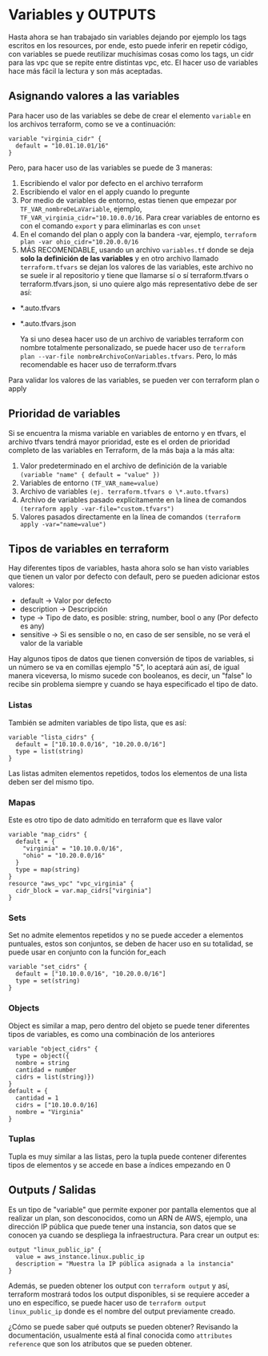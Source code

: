 # Variables y OUTPUTS

Hasta ahora se han trabajado sin variables dejando por ejemplo los tags escritos en los resources, por ende, esto puede inferir en repetir código, con variables se puede reutilizar muchísimas cosas como los tags, un cidr para las vpc que se repite entre distintas vpc, etc. El hacer uso de variables hace más fácil la lectura y son más aceptadas.

## Asignando valores a las variables

Para hacer uso de las variables se debe de crear el elemento `variable` en los archivos terraform, como se ve a continuación:

```hcl
variable "virginia_cidr" {
  default = "10.01.10.01/16"
}
```

Pero, para hacer uso de las variables se puede de 3 maneras:

1. Escribiendo el valor por defecto en el archivo terraform
2. Escribiendo el valor en el apply cuando lo pregunte
3. Por medio de variables de entorno, estas tienen que empezar por `TF_VAR_nombreDeLaVariable`, ejemplo, `TF_VAR_virginia_cidr="10.10.0.0/16`. Para crear variables de entorno es con el comando `export` y para eliminarlas es con `unset`
4. En el comando del plan o apply con la bandera -var, ejemplo, `terraform plan -var ohio_cidr="10.20.0.0/16`
5. MÁS RECOMENDABLE, usando un archivo `variables.tf` donde se deja **solo la definición de las variables** y en otro archivo llamado `terraform.tfvars` se dejan los valores de las variables, este archivo no se suele ir al repositorio y tiene que llamarse sí o sí terraform.tfvars o terraform.tfvars.json, si uno quiere algo más representativo debe de ser así:

- \*.auto.tfvars
- \*.auto.tfvars.json

  Ya si uno desea hacer uso de un archivo de variables terraform con nombre totalmente personalizado, se puede hacer uso de `terraform plan --var-file nombreArchivoConVariables.tfvars`. Pero, lo más recomendable es hacer uso de terraform.tfvars

Para validar los valores de las variables, se pueden ver con terraform plan o apply

## Prioridad de variables

Si se encuentra la misma variable en variables de entorno y en tfvars, el archivo tfvars tendrá mayor prioridad, este es el orden de prioridad completo de las variables en Terraform, de la más baja a la más alta:

1. Valor predeterminado en el archivo de definición de la variable `(variable "name" { default = "value" })`
2. Variables de entorno `(TF_VAR_name=value)`
3. Archivo de variables `(ej. terraform.tfvars o \*.auto.tfvars)`
4. Archivo de variables pasado explícitamente en la línea de comandos `(terraform apply -var-file="custom.tfvars")`
5. Valores pasados directamente en la línea de comandos `(terraform apply -var="name=value")`

## Tipos de variables en terraform

Hay diferentes tipos de variables, hasta ahora solo se han visto variables que tienen un valor por defecto con default, pero se pueden adicionar estos valores:

- default -> Valor por defecto
- description -> Descripción
- type -> Tipo de dato, es posible: string, number, bool o any (Por defecto es any)
- sensitive -> Si es sensible o no, en caso de ser sensible, no se verá el valor de la variable

Hay algunos tipos de datos que tienen conversión de tipos de variables, si un número se va en comillas ejemplo "5", lo aceptará aún así, de igual manera viceversa, lo mismo sucede con booleanos, es decir, un "false" lo recibe sin problema siempre y cuando se haya especificado el tipo de dato.

### Listas

También se admiten variables de tipo lista, que es así:

```hcl
variable "lista_cidrs" {
  default = ["10.10.0.0/16", "10.20.0.0/16"]
  type = list(string)
}
```

Las listas admiten elementos repetidos, todos los elementos de una lista deben ser del mismo tipo.

### Mapas

Este es otro tipo de dato admitido en terraform que es llave valor

```hcl
variable "map_cidrs" {
  default = {
    "virginia" = "10.10.0.0/16",
    "ohio" = "10.20.0.0/16"
  }
  type = map(string)
}
resource "aws_vpc" "vpc_virginia" {
  cidr_block = var.map_cidrs["virginia"]
}
```

### Sets

Set no admite elementos repetidos y no se puede acceder a elementos puntuales, estos son conjuntos, se deben de hacer uso en su totalidad, se puede usar en conjunto con la función for_each

```hcl
variable "set_cidrs" {
  default = ["10.10.0.0/16", "10.20.0.0/16"]
  type = set(string)
}
```

### Objects

Object es similar a map, pero dentro del objeto se puede tener diferentes tipos de variables, es como una combinación de los anteriores

```hcl
variable "object_cidrs" {
  type = object({
  nombre = string
  cantidad = number
  cidrs = list(string)})
}
default = {
  cantidad = 1
  cidrs = ["10.10.0.0/16]
  nombre = "Virginia"
}
```

### Tuplas

Tupla es muy similar a las listas, pero la tupla puede contener diferentes tipos de elementos y se accede en base a índices empezando en 0

## Outputs / Salidas

Es un tipo de "variable" que permite exponer por pantalla elementos que al realizar un plan, son desconocidos, como un ARN de AWS, ejemplo, una dirección IP pública que puede tener una instancia, son datos que se conocen ya cuando se despliega la infraestructura. Para crear un output es:

```hcl
output "linux_public_ip" {
  value = aws_instance.linux.public_ip
  description = "Muestra la IP pública asignada a la instancia"
}
```

Además, se pueden obtener los output con `terraform output` y así, terraform mostrará todos los output disponibles, si se requiere acceder a uno en específico, se puede hacer uso de `terraform output linux_public_ip` donde es el nombre del output previamente creado.

¿Cómo se puede saber qué outputs se pueden obtener? Revisando la documentación, usualmente está al final conocida como `attributes reference` que son los atributos que se pueden obtener.
